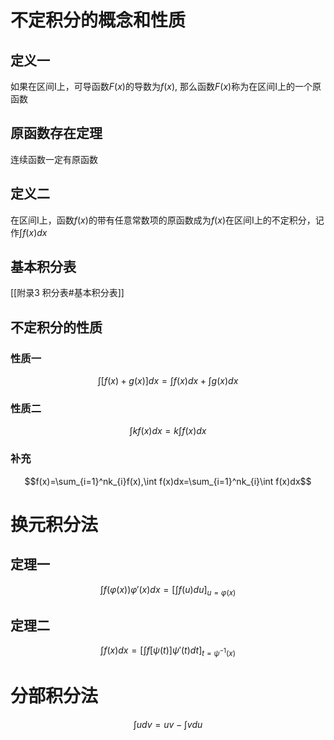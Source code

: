 # 不定积分的概念和性质
## 定义一
如果在区间I上，可导函数$F(x)$的导数为$f(x)$, 那么函数$F(x)$称为在区间I上的一个原函数
## 原函数存在定理
连续函数一定有原函数
## 定义二
在区间I上，函数$f(x)$的带有任意常数项的原函数成为$f(x)$在区间I上的不定积分，记作$\int f(x)dx$
## 基本积分表
[[附录3  积分表#基本积分表]]
## 不定积分的性质
### 性质一
$$\int[f(x)+g(x)]dx=\int f(x)dx+\int g(x)dx$$
### 性质二
$$\int kf(x)dx=k\int f(x)dx$$
### 补充
$$f(x)=\sum_{i=1}^nk_{i}f(x),\int f(x)dx=\sum_{i=1}^nk_{i}\int f(x)dx$$
# 换元积分法
## 定理一
$$\int f(\varphi(x))\varphi'(x)dx=\left[\int f(u)du\right]_{u=\varphi(x)}$$
## 定理二
$$\int f(x)dx=\left[ \int f[\psi(t)]\psi'(t)dt \right]_{t=\psi^{-1}(x)}$$
# 分部积分法
$$
\int udv=uv-\int vdu
$$
